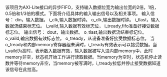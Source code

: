该项目为AXI-Lite接口的异步FIFO，支持输入数据位宽为输出位宽的2倍，1倍，0.5倍和1/3倍的模式。下面将介绍具体的输入输出信号以及相关事项。
输入信号：
  din，输入数据。
  i_clk,输入数据时钟。
  o_clk,输出数据时钟。
  i_tlast，输入数据流结束标志位。
  i_vaild,输入数据有效标志位，
  i_tready,fifo准备好接受数据标志位。
输出信号：
  dout，输出数据。
  o_tlast,输出数据流结束标记位。
  o_vaild,输出数据有效标志位。
  o_tready，从设备准备好接受数据标志位。
当o_tready和内部memory寄存器组未满时，i_tready有效表示可以接受数据。当i_vaild为高时，表示数入数据有效，输入数据被写入进内部memory中，此时memory非空，状态机开始工作进行读取数据。当memory为空时，状态机停止读数并等待memory非空，当memory被写满时，i_tready拉低并停止接受数据知道该信号在此拉高。
